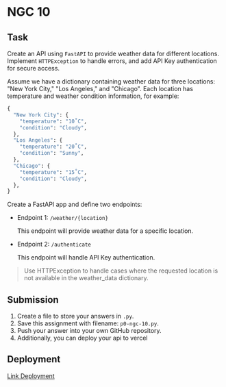 # NGC 10

## Task
Create an API using `FastAPI` to provide weather data for different locations. Implement `HTTPException` to handle errors, and add API Key authentication for secure access.

Assume we have a dictionary containing weather data for three locations: "New York City," "Los Angeles," and "Chicago". Each location has temperature and weather condition information, for example:
```py
{
  "New York City": {
    "temperature": "10˚C",
    "condition": "Cloudy",
  },
  "Los Angeles": {
    "temperature": "20˚C",
    "condition": "Sunny",
  },
  "Chicago": {
    "temperature": "15˚C",
    "condition": "Cloudy",
  },
}
```

Create a FastAPI app and define two endpoints:
- Endpoint 1: `/weather/{location}`

  This endpoint will provide weather data for a specific location.

- Endpoint 2: `/authenticate`

  This endpoint will handle API Key authentication.

> Use HTTPException to handle cases where the requested location is not available in the weather_data dictionary.

## Submission
1. Create a file to store your answers in `.py`.
2. Save this assignment with filename: `p0-ngc-10.py`.
3. Push your answer into your own GitHub repository.
4. Additionally, you can deploy your api to vercel

## Deployment
[Link Deployment](https://p0-ngc-10.vercel.app/docs)
